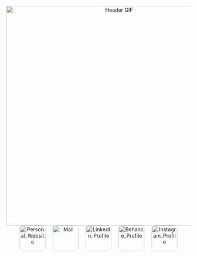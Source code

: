 <div id="header" align="center">
  <picture>
    <!-- Light Themes -->
    <source srcset="assets/gif_light_vhs.gif" media="(prefers-color-scheme: light)">
    <!-- Dark Themes -->
    <source srcset="assets/gif_dark_vhs.gif" media="(prefers-color-scheme: dark)">
    <!-- Default GIF (Fallback) -->
    <img src="assets/gif_dark_vhs.gif" alt="Header GIF" style="width: 600px;">
  </picture>


  <div id="custom-buttons" align="center" style="display: flex; justify-content: center; gap: 20px;"
  <!-- GitHub Button as GIF -->
  <a href="https://sifmanos.github.io/" target="_blank">
    <img src="assets/gif_website.gif" width="70" alt="Personal_Website" style="border-radius: 8px;">
  </a>
  <a href="mailto:sifakis.em@gmail.com" target="_blank">
    <img src="assets/gif_mails.gif" width="70" alt="Mail" style="border-radius: 8px;">
  </a>
  <a href="https://www.linkedin.com/in/sifmanos/" target="_blank">
    <img src="assets/gif_linkedin.gif" width="70" alt="LinkedIn_Profile" style="border-radius: 8px;">
  </a>
  <a href="https://www.behance.net/manossifakis1" target="_blank">
    <img src="assets/gif_behance.gif" width="70" alt="Behance_Profile" style="border-radius: 8px;">
  </a>
  <a href="https://www.instagram.com/sifmanos_/" target="_blank">
    <img src="assets/gif_instagram.gif" width="70" alt="Instagram_Profile" style="border-radius: 8px;">
  </a>
</div>

